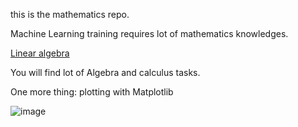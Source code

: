 this  is the mathematics repo.

Machine Learning training requires lot of mathematics knowledges.


[Linear algebra](https://intranet.hbtn.io/projects/2275)



You will find lot of Algebra and calculus tasks.

One more thing: plotting with Matplotlib

![image](https://github.com/CedricChauvet/holbertonschool-machine_learning/assets/16280142/d35be8db-0a75-4c05-be2b-a9afd42c446d)
